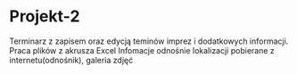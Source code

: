 # Projekt-2
Terminarz z zapisem oraz edycją teminów imprez i dodatkowych informacji.
Praca plików z akrusza Excel
Infomacje odnośnie lokalizacji pobierane z internetu(odnośnik), galeria zdjęć
